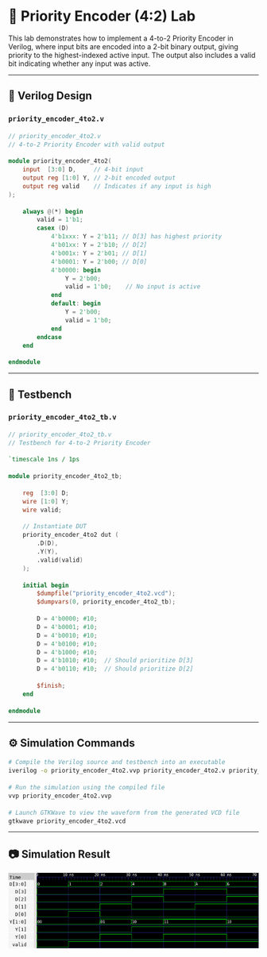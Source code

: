 # 🔘 Priority Encoder (4:2) Lab

This lab demonstrates how to implement a 4-to-2 Priority Encoder in Verilog, where input bits are encoded into a 2-bit binary output, giving priority to the highest-indexed active input. The output also includes a valid bit indicating whether any input was active.

---

## 📄 Verilog Design

### `priority_encoder_4to2.v`

```verilog
// priority_encoder_4to2.v
// 4-to-2 Priority Encoder with valid output

module priority_encoder_4to2(
    input  [3:0] D,     // 4-bit input
    output reg [1:0] Y, // 2-bit encoded output
    output reg valid    // Indicates if any input is high
);

    always @(*) begin
        valid = 1'b1;
        casex (D)
            4'b1xxx: Y = 2'b11; // D[3] has highest priority
            4'b01xx: Y = 2'b10; // D[2]
            4'b001x: Y = 2'b01; // D[1]
            4'b0001: Y = 2'b00; // D[0]
            4'b0000: begin
                Y = 2'b00;
                valid = 1'b0;    // No input is active
            end
            default: begin
                Y = 2'b00;
                valid = 1'b0;
            end
        endcase
    end

endmodule
```

---

## 🧪 Testbench

### `priority_encoder_4to2_tb.v`

```verilog
// priority_encoder_4to2_tb.v
// Testbench for 4-to-2 Priority Encoder

`timescale 1ns / 1ps

module priority_encoder_4to2_tb;

    reg  [3:0] D;
    wire [1:0] Y;
    wire valid;

    // Instantiate DUT
    priority_encoder_4to2 dut (
        .D(D),
        .Y(Y),
        .valid(valid)
    );

    initial begin
        $dumpfile("priority_encoder_4to2.vcd");
        $dumpvars(0, priority_encoder_4to2_tb);

        D = 4'b0000; #10;
        D = 4'b0001; #10;
        D = 4'b0010; #10;
        D = 4'b0100; #10;
        D = 4'b1000; #10;
        D = 4'b1010; #10;  // Should prioritize D[3]
        D = 4'b0110; #10;  // Should prioritize D[2]

        $finish;
    end

endmodule
```

---

## ⚙️ Simulation Commands

```bash
# Compile the Verilog source and testbench into an executable
iverilog -o priority_encoder_4to2.vvp priority_encoder_4to2.v priority_encoder_4to2_tb.v

# Run the simulation using the compiled file
vvp priority_encoder_4to2.vvp

# Launch GTKWave to view the waveform from the generated VCD file
gtkwave priority_encoder_4to2.vcd
```

---

## 📷 Simulation Result

![Priority_Encoder_4to2 waveform](priority_encoder_4to2_wave.png)
